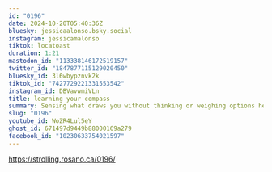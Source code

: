 ```yaml
---
id: "0196"
date: 2024-10-20T05:40:36Z
bluesky: jessicaalonso.bsky.social
instagram: jessicamalonso
tiktok: locatoast
duration: 1:21
mastodon_id: "113338146172519157"
twitter_id: "1847877115129020450"
bluesky_id: 3l6wbypznvk2k
tiktok_id: "7427729221331553542"
instagram_id: DBVavwmiVLn
title: learning your compass
summary: Sensing what draws you without thinking or weighing options helps you navigate.
slug: "0196"
youtube_id: WoZR4Lul5eY
ghost_id: 671497d9449b88000169a279
facebook_id: "10230633754021597"
---
```

https://strolling.rosano.ca/0196/
